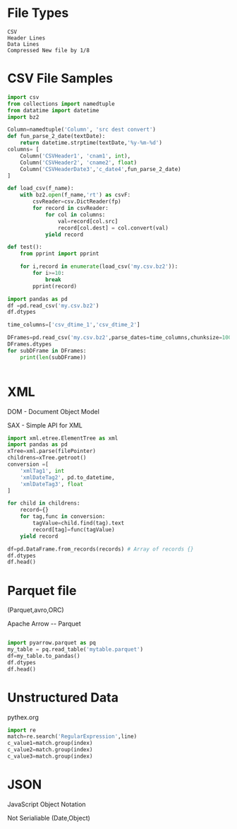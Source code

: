 # File Types
    CSV
    Header Lines
    Data Lines
    Compressed New file by 1/8

# CSV File Samples
```python
import csv
from collections import namedtuple
from datatime import datetime
import bz2

Column=namedtuple('Column', 'src dest convert')
def fun_parse_2_date(textDate):
    return datetime.strptime(textDate,'%y-%m-%d')
columns= [
    Column('CSVHeader1', 'cnam1', int),
    Column('CSVHeader2', 'cname2', float)
    Column('CSVHeaderDate3','c_date4',fun_parse_2_date)
]

def load_csv(f_name):
    with bz2.open(f_name,'rt') as csvF:
        csvReader=csv.DictReader(fp)
        for record in csvReader:
            for col in columns:
                val=record[col.src]
                record[col.dest] = col.convert(val)
            yield record

def test():
    from pprint import pprint

    for i,record in enumerate(load_csv('my.csv.bz2')):
        for i>=10:
            break
        pprint(record)
```

```python
import pandas as pd
df =pd.read_csv('my.csv.bz2')
df.dtypes

time_columns=['csv_dtime_1','csv_dtime_2']

DFrames=pd.read_csv('my.csv.bz2',parse_dates=time_columns,chunksize=100)
DFrames.dtypes
for subDFrame in DFrames:
    print(len(subDFrame))



```

# XML

DOM - Document Object Model

SAX - Simple API for XML

```python
import xml.etree.ElementTree as xml
import pandas as pd
xTree=xml.parse(filePointer)
childrens=xTree.getroot()
conversion =[
    'xmlTag1', int
    'xmlDateTag2', pd.to_datetime,
    'xmlDateTag3', float
]

for child in childrens:
    record={}
    for tag,func in conversion:
        tagValue=child.find(tag).text
        record[tag]=func(tagValue)
    yield record

df=pd.DataFrame.from_records(records) # Array of records {}
df.dtypes
df.head()

```

# Parquet file
(Parquet,avro,ORC)

Apache Arrow -- Parquet

```python

import pyarrow.parquet as pq
my_table = pq.read_table('mytable.parquet')
df=my_table.to_pandas()
df.dtypes
df.head()

```

# Unstructured Data

pythex.org

```python
import re
match=re.search('RegularExpression',line)
c_value1=match.group(index)
c_value2=match.group(index)
c_value3=match.group(index)
```

# JSON
JavaScript Object Notation

Not Serialiable (Date,Object)
```python

```